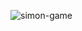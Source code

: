 ![simon-game](https://github.com/m-grande/simon-game/assets/125394826/5d6fd79c-68b9-4e7c-85f1-14392f17d368)
